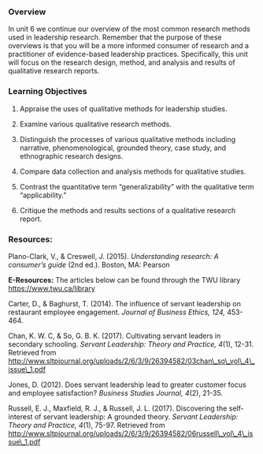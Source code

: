 ### Overview

In unit 6 we continue our overview of the most common research methods used in leadership research. Remember that the purpose of these overviews is that you will be a more informed consumer of research and a practitioner of evidence-based leadership practices. Specifically, this unit will focus on the research design, method, and analysis and results of qualitative research reports.

### Learning Objectives

1.	Appraise the uses of qualitative methods for leadership studies.

2.	Examine various qualitative research methods.

3.	Distinguish the processes of various qualitative methods including narrative, phenomenological, grounded theory, case study, and ethnographic research designs.

4.	Compare data collection and analysis methods for qualitative studies.

5.	Contrast the quantitative term “generalizability” with the qualitative term “applicability.”

6.	Critique the methods and results sections of a qualitative research report.

### Resources:

Plano-Clark, V., & Creswell, J. \(2015\). _Understanding research: A consumer’s guide_ \(2nd ed.\). Boston, MA: Pearson

**E-Resources:** The articles below can be found through the TWU library https://www.twu.ca/library 

Carter, D., & Baghurst, T. \(2014\). The influence of servant leadership on restaurant employee engagement. _Journal of Business Ethics, 124,_ 453-464.

Chan, K. W. C, & So, G. B. K. \(2017\). Cultivating servant leaders in secondary schooling. _Servant Leadership: Theory and Practice, 4_\(1\), 12-31. Retrieved from http://www.sltpjournal.org/uploads/2/6/3/9/26394582/03chan\_so\_vol\_4\_issue\_1.pdf

Jones, D. \(2012\). Does servant leadership lead to greater customer focus and employee satisfaction? _Business Studies Journal, 4_\(2\), 21-35.

Russell, E. J., Maxfield, R. J., & Russell, J. L. \(2017\). Discovering the self-interest of servant leadership: A grounded theory. _Servant Leadership: Theory and Practice, 4_\(1\), 75-97. Retrieved from http://www.sltpjournal.org/uploads/2/6/3/9/26394582/06russell\_vol\_4\_issue\_1.pdf



